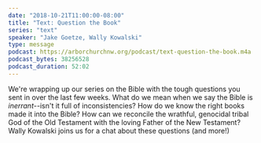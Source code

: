 ```yaml
---
date: "2018-10-21T11:00:00-08:00"
title: "Text: Question the Book"
series: "text"
speaker: "Jake Goetze, Wally Kowalski"
type: message
podcast: https://arborchurchnw.org/podcast/text-question-the-book.m4a
podcast_bytes: 38256528
podcast_duration: 52:02
---
```


We're wrapping up our series on the Bible with the tough questions you sent in over the last few weeks. What do we mean
when we say the Bible is *inerrant*--isn't it full of inconsistencies? How do we know the right books made it into the
Bible? How can we reconcile the wrathful, genocidal tribal God of the Old Testament with the loving Father of the New
Testament? Wally Kowalski joins us for a chat about these questions (and more!)

